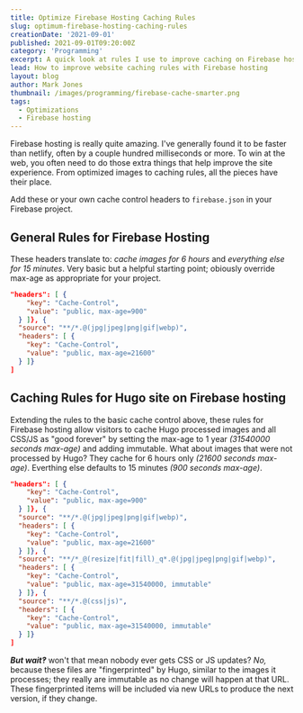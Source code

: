 ```yaml
---
title: Optimize Firebase Hosting Caching Rules
slug: optimum-firebase-hosting-caching-rules
creationDate: '2021-09-01'
published: 2021-09-01T09:20:00Z
category: 'Programming'
excerpt: A quick look at rules I use to improve caching on Firebase hosting.
lead: How to improve website caching rules with Firebase hosting
layout: blog
author: Mark Jones
thumbnail: /images/programming/firebase-cache-smarter.png
tags:
  - Optimizations
  - Firebase hosting
---
```


Firebase hosting is really quite amazing. I've generally found it to be faster than netlify, often by a couple hundred milliseconds or more. To win at the web, you often need to do those extra things that help improve the site experience. From optimized images to caching rules, all the pieces have their place.

Add these or your own cache control headers to `firebase.json` in your Firebase project.

## General Rules for Firebase Hosting

These headers translate to: *cache images for 6 hours* and *everything else for 15 minutes*. Very basic but a helpful starting point; obiously override max-age as appropriate for your project.

``` json
"headers": [ {
    "key": "Cache-Control",
    "value": "public, max-age=900"
  } ]}, {
  "source": "**/*.@(jpg|jpeg|png|gif|webp)", 
  "headers": [ {
    "key": "Cache-Control",
    "value": "public, max-age=21600"
  } ]}
]
```

## Caching Rules for Hugo site on Firebase hosting

Extending the rules to the basic cache control above, these rules for Firebase hosting allow visitors to cache Hugo processed images and all CSS/JS as "good forever" by setting the max-age to 1 year *(31540000 seconds max-age)* and adding immutable. What about images that were not processed by Hugo? They cache for 6 hours only *(21600 seconds max-age)*. Everthing else defaults to 15 minutes *(900 seconds max-age)*.

``` json
"headers": [ {
    "key": "Cache-Control",
    "value": "public, max-age=900"
  } ]}, {
  "source": "**/*.@(jpg|jpeg|png|gif|webp)", 
  "headers": [ {
    "key": "Cache-Control",
    "value": "public, max-age=21600"
  } ]}, {
  "source": "**/*_@(resize|fit|fill)_q*.@(jpg|jpeg|png|gif|webp)", 
  "headers": [ {
    "key": "Cache-Control",
    "value": "public, max-age=31540000, immutable"
  } ]}, {
  "source": "**/*.@(css|js)", 
  "headers": [ {
    "key": "Cache-Control",
    "value": "public, max-age=31540000, immutable"
  } ]}
]
```

***But wait‽*** won't that mean nobody ever gets CSS or JS updates? *No,* because these files are "fingerprinted" by Hugo, similar to the images it processes; they really are immutable as no change will happen at that URL. These fingerprinted items will be included via new URLs to produce the next version, if they change.

